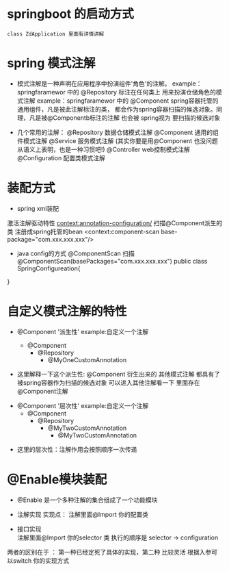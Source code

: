 # springboot 的启动方式
    class ZdApplication 里面有详情讲解

# spring 模式注解
  * 模式注解是一种声明在应用程序中扮演组件'角色'的注解。
   example：springfaramewor 中的 @Repository 标注在任何类上 用来扮演仓储角色的模式注解
   example：springfaramewor 中的 @Component spring容器托管的通用组件，凡是被此注解标注的类，
   都会作为spring容器扫描的候选对象。同理，凡是被@Componentb标注的注解 也会被 spring视为
   要扫描的候选对象
    
  * 几个常用的注解：
   @Repository 数据仓储模式注解
   @Component 通用的组件模式注解
   @Service 服务模式注解 (其实你要是用@Component 也没问题 从语义上表明，也是一种习惯吧!)
   @Controller web控制模式注解
   @Configuration 配置类模式注解
    
# 装配方式
  * spring xml装配
    
   激活注解驱动特性
   <context:annotation-configuration/>
   扫描@Component派生的类 注册成spring托管的bean
   <context:component-scan base-package="com.xxx.xxx.xxx"/>

  * java config的方式
   @ComponentScan 扫描
   @ComponentScan(basePackages="com.xxx.xxx.xxx")
   public class SpringConfigureation{
    
   }
    
# 自定义模式注解的特性

   * @Component '派生性'
     example:自定义一个注解
     
     - @Component
        - @Repository
            - @MyOneCustomAnnotation
   - 这里解释一下这个派生性:  @Component 衍生出来的 其他模式注解 都具有了被spring容器作为扫描的候选对象
   可以进入其他注解看一下 里面存在 @Component注解
   
   * @Component '层次性'
       example:自定义一个注解
        - @Component
           - @Repository
               - @MyTwoCustomAnnotation
                   - @MyTwoCustomAnnotation
   
   - 这里的层次性：注解作用会按照顺序一次传递
   
# @Enable模块装配
   * @Enable 是一个多种注解的集合组成了一个功能模块
   
   - 注解实现
   实现点：
   注解里面@Import 你的配置类
   
   - 接口实现       
   注解里面@Import 你的selector 类 执行的顺序是 selector -> configuration      
   
   两者的区别在于 ：
   第一种已经定死了具体的实现，第二种 比较灵活 根据入参可以switch 你的实现方式
    
    

    

    